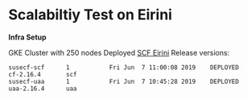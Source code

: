 # Scalabiltiy Test on Eirini

**Infra Setup**

GKE Cluster with 250 nodes
Deployed [SCF Eirini](https://github.com/SUSE/scf/wiki/Eirini) 
Release versions: 
```
susecf-scf   	1       	Fri Jun  7 11:00:08 2019	DEPLOYED	cf-2.16.4    	scf
susecf-uaa   	1       	Fri Jun  7 10:45:28 2019	DEPLOYED	uaa-2.16.4   	uaa
```

 
